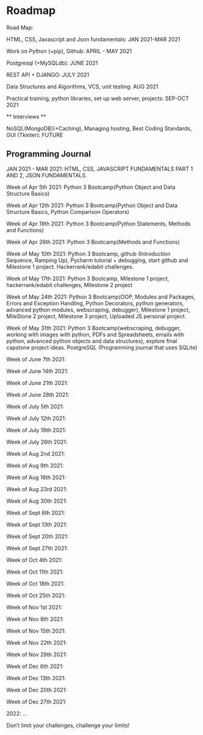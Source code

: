 # Roadmap

Road Map:

HTML, CSS, Javascript and Json fundamentals: JAN 2021-MAR 2021

Work on Python (+pip), Github: APRIL - MAY 2021

Postgresql (+MySQLdb): JUNE 2021

REST API + DJANGO: JULY 2021

Data Structures and Algorithms, VCS, unit testing: AUG 2021

Practical training, python libraries, set up web server, projects: SEP-OCT 2021

** Interviews **

NoSQL(MongoDB)(+Caching), Managing hosting, Best Coding Standards, GUI (Tkinter): FUTURE



## Programming Journal

JAN 2021 - MAR 2021: HTML, CSS, JAVASCRIPT FUNDAMENTALS PART 1 AND 2, JSON FUNDAMENTALS. 

Week of Apr 5th 2021: Python 3 Bootcamp(Python Object and Data Structure Basics)

Week of Apr 12th 2021: Python 3 Bootcamp(Python Object and Data Structure Basics, Python Comparison Operators)

Week of Apr 19th 2021: Python 3 Bootcamp(Python Statements, Methods and Functions)

Week of Apr 26th 2021: Python 3 Bootcamp(Methods and Functions)


Week of May 10th 2021: Python 3 Bootcamp, github (Introduction Sequence, Ramping Up), Pycharm tutorial + debugging, start github and Milestone 1 project. Hackerrank/edabit challenges.

Week of May 17th 2021: Python 3 Bootcamp, Milestone 1 project, hackerrank/edabit challenges, Milestone 2 project

Week of May 24th 2021: Python 3 Bootcamp(OOP, Modules and Packages, Errors and Exception Handling, Python Decorators, python generators, advanced python modules, webscraping, debugger), Milestone 1 project, MileStone 2 project, Milestone 3 project, Uploaded JS personal project.

Week of May 31th 2021: Python 3 Bootcamp(webscraping, debugger, working with images with python, PDFs and Spreadsheets, emails with python, advanced python objects and data structures), explore final capstone project ideas. PostgreSQL (Programming journal that uses SQLite)


Week of June 7th 2021: 

Week of June 14th 2021: 

Week of June 21th 2021: 

Week of June 28th 2021: 



Week of July 5th 2021: 

Week of July 12th 2021: 

Week of July 19th 2021: 

Week of July 26th 2021: 



Week of Aug 2nd 2021: 

Week of Aug 9th 2021: 

Week of Aug 16th 2021: 

Week of Aug 23rd 2021:

Week of Aug 30th 2021: 



Week of Sept 6th 2021: 

Week of Sept 13th 2021: 

Week of Sept 20th 2021: 

Week of Sept 27th 2021: 



Week of Oct 4th 2021: 

Week of Oct 11th 2021: 

Week of Oct 18th 2021: 

Week of Oct 25th 2021: 



Week of Nov 1st 2021: 

Week of Nov 8th 2021: 

Week of Nov 15th 2021: 

Week of Nov 22th 2021:

Week of Nov 29th 2021:



Week of Dec 6th 2021: 

Week of Dec 13th 2021: 

Week of Dec 20th 2021: 

Week of Dec 27th 2021: 



2022: ...





Don’t limit your challenges, challenge your limits!










